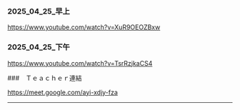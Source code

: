 ### 2025_04_25_早上

https://www.youtube.com/watch?v=XuR9OEOZBxw

### 2025_04_25_下午

https://www.youtube.com/watch?v=TsrRzjkaCS4


###　Ｔｅａｃｈｅｒ連結

https://meet.google.com/ayi-xdjy-fza

---